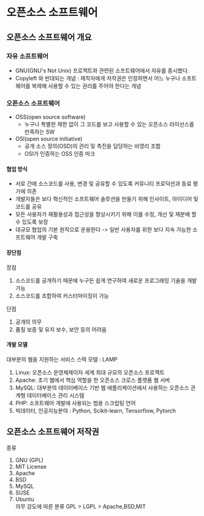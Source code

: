 # 오픈소스 소프트웨어
## 오픈소스 소프트웨어 개요
### 자유 소프트웨어
- GNU(GNU's Not Unix) 프로젝트와 관련된 소프트웨어에서 자유를 중시했다.
- Copyleft 와 반대되는 개념 : 제작자에게 저작권은 인정하면서 어느 누구나 소프트웨어를 복제해 사용할 수 있는 권리를 주어야 한다는 개념

### 오픈소스 소프트웨어
- OSS(open source software)
  - 누구나 특별한 제한 없이 그 코드를 보고 사용할 수 있는 오픈소스 라이선스를 만족하는 SW
- OSI(open source initiative)
  - 공개 소스 정의(OSD)의 관리 및 촉진을 담당하는 비영리 조합
  - OSI가 인증하는 OSS 인증 마크
#### 협업 방식
- 서로 간에 소스코드를 사용, 변경 및 공유할 수 있도록 커뮤니티 프로덕션과 동료 평가에 의존
- 개발자들은 보다 혁신적인 소프트웨어 솔루션을 만들기 위해 인사이트, 아이디어 및 코드를 공유
- 모든 사용자가 재활용성과 접근성을 향상시키기 위해 이를 수정, 개선 및 재분배 할 수 있도록 보장
- 대규모 협업의 기본 원칙으로 운용한다 -> 일반 사용자를 위한 보다 지속 가능한 소프트웨어 개발 구축
#### 장단점
장점
1. 소스코드를 공개하기 때문에 누구든 쉽게 연구하여 새로운 프로그래밍 기술을 개발 가능
2. 소스코드를 조합하여 커스터마이징이 가능

단점
1. 공개의 의무
2. 품질 보증 및 유지 보수, 보안 등의 어려움
#### 개발 모델
대부분의 웹을 지원하는 서비스 스택 모델 : LAMP
1. Linux: 오픈소스 운영체제이자 세계 최대 규모의 오픈소스 프로젝트
2. Apache: 초기 웹에서 핵심 역할을 한 오픈소스 크로스 플랫폼 웹 서버
3. MySQL: 대부분의 데이터베이스 기반 웹 애플리케이션에서 사용하는 오픈소스 관계형 데이터베이스 관리 시스템
4. PHP: 소프트웨어 개발에 사용되는 범용 스크립팅 언어
5. 빅데이터, 인공지능분야 : Python, Scikit-learn, Tensorflow, Pytorch
## 오픈소스 소프트웨어 저작권
종류
1. GNU (GPL)
2. MIT License
3. Apache
4. BSD
5. MySQL
6. SUSE
7. Ubuntu<br>
의무 강도에 따른 분류
GPL > LGPL > Apache,BSD,MIT
